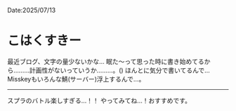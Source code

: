 Date:2025/07/13
# こはくすきー
最近ブログ、文字の量少ないかな…
眠た〜って思った時に書き始めてるから………計画性がないっていうか………。()
ほんとに気分で書いてるんで…Misskeyもいろんな鯖(サーバー)浮上するんで…。

---

スプラのバトル楽しすぎる…！！
やってみてね…！おすすめです。
